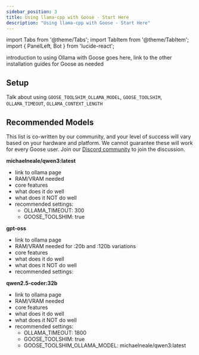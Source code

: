 ```yaml
---
sidebar_position: 3
title: Using llama-cpp with Goose - Start Here
description: "Using llama-cpp with Goose - Start Here"
---
```


import Tabs from '@theme/Tabs';
import TabItem from '@theme/TabItem';
import { PanelLeft, Bot } from 'lucide-react';


introduction to using Ollama with Goose goes here, link to the other installation guides for Goose as needed

## Setup

Talk about using `GOOSE_TOOLSHIM_OLLAMA_MODEL`, `GOOSE_TOOLSHIM`, `OLLAMA_TIMEOUT`, `OLLAMA_CONTEXT_LENGTH`

## Recommended Models

This list is co-written by our community, and your level of success will vary based on your hardware and platform. We cannot guarantee these will work for every Goose user. Join our [Discord community](https://discord.gg/block-opensource) to join the discussion.

**michaelneale/qwen3:latest**
- link to ollama page
- RAM/VRAM needed
- core features
- what does it do well
- what does it NOT do well
- recommended settings:
    - OLLAMA_TIMEOUT: 300
    - GOOSE_TOOLSHIM: true

**gpt-oss**
- link to ollama page
- RAM/VRAM needed for :20b and :120b variations
- core features
- what does it do well
- what does it NOT do well
- recommended settings:

**qwen2.5-coder:32b**
- link to ollama page
- RAM/VRAM needed
- core features
- what does it do well
- what does it NOT do well
- recommended settings:
    - OLLAMA_TIMEOUT: 1800
    - GOOSE_TOOLSHIM: true
    - GOOSE_TOOLSHIM_OLLAMA_MODEL: michaelneale/qwen3:latest
